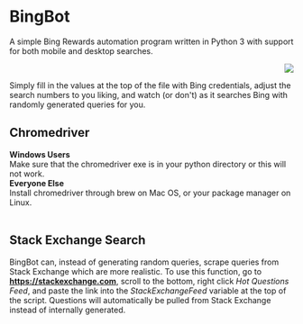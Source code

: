 # BingBot
A simple Bing Rewards automation program written in Python 3 with support for both mobile and desktop searches.
<div align="right"><a href="/to/themooer1"><img src="https://img.shields.io/badge/Say%20Thanks!-🦉-1EAEDB.svg"></a></div>

Simply fill in the values at the top of the file with Bing credentials, adjust the search numbers to you liking, 
and watch (or don't) as it searches Bing with randomly generated queries for you.

<h2>Chromedriver</h2>
<strong>Windows Users</strong><br>
<article>Make sure that the chromedriver exe is in your python directory or this will not work.<br>  
<strong>Everyone Else</strong><br>
<article>Install chromedriver through brew on Mac OS, or your package manager on Linux.</article><br>
<h2>Stack Exchange Search</h2>
<article>BingBot can, instead of generating random queries, scrape queries from Stack Exchange which are more realistic.  To use this function, go to <strong><a href="https://stackexchange.com">https://stackexchange.com</a></strong>, scroll to the bottom, right click <em>Hot Questions Feed</em>, and paste the link into the <em>StackExchangeFeed</em> variable at the top of the script.  Questions will automatically be pulled from Stack Exchange instead of internally generated.
